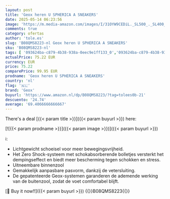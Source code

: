 ```yaml
---
layout: post
title: 'Geox heren U SPHERICA A SNEAKERS'
date: 2025-05-14 06:23:56
image: 'https://m.media-amazon.com/images/I/31OYW9CEDiL._SL500_._SL400_.jpg'
comments: true
category: ofertas
author: 'tole.es'
slug: 'B08QMS8223-nl Geox heren U SPHERICA A SNEAKERS'
sku: 'B08QMS8223-nl'
tags: [ '093624ba-c879-4b38-938a-0eec9e1ff133_0','093624ba-c879-4b38-938a-0eec9e1ff133_3601','Arborist Merchandising Root','Herenmode','Herenschoenen','Klassieke & modieuze herensneakers','Kleding, schoenen & sieraden','Kleding, schoenen en sieraden','New Arrivals','Self Service','Special Features Stores','geox','🇳🇱', ]
actualPrice: 75.22 EUR
currency: EUR
price: 75.22
comparePrice: 99.95 EUR
prodname: 'Geox heren U SPHERICA A SNEAKERS'
country: 'nl'
flag: '🇳🇱'
brand: 'Geox'
buyurl: 'https://www.amazon.nl/dp/B08QMS8223/?tag=tolees0b-21'
descuento: '24.74'
average: '69.4066666666667'
---
```


There's a deal [{{< param title >}}]({{< param buyurl >}})  here:

[![{{< param prodname >}}]({{< param image >}})]({{< param buyurl >}})

ℹ️:

- Lichtgewicht schoeisel voor meer bewegingsvrijheid.
- Het Zero Shock-systeem met schokabsorberende bolletjes versterkt het dempingseffect en biedt meer bescherming tegen schokken en stress.
- Uitneembare binnenzool
- Gemakkelijk aanpasbare pasvorm, dankzij de vetersluiting.
- De gepatenteerde Geox-systemen garanderen de ademende werking van de buitenzool, zodat de voet comfortabel blijft.

[🛒 Buy it now!!]({{< param buyurl >}})
{{<world>}}B08QMS8223{{</world>}}
